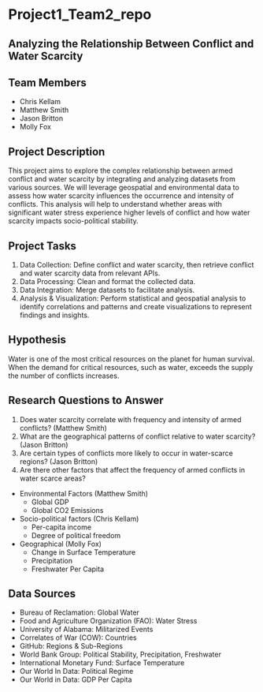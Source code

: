 # Project1_Team2_repo

## Analyzing the Relationship Between Conflict and Water Scarcity

## Team Members
- Chris Kellam
- Matthew Smith
- Jason Britton
- Molly Fox

## Project Description
This project aims to explore the complex relationship between armed conflict and water scarcity by integrating and analyzing datasets from various sources. We will leverage geospatial and environmental data to assess how water scarcity influences the occurrence and intensity of conflicts. This analysis will help to understand whether areas with significant water stress experience higher levels of conflict and how water scarcity impacts socio-political stability.

## Project Tasks
1. Data Collection: Define conflict and water scarcity, then retrieve conflict and water scarcity data from relevant APIs.
2. Data Processing: Clean and format the collected data.
3. Data Integration: Merge datasets to facilitate analysis.
4. Analysis & Visualization: Perform statistical and geospatial analysis to identify correlations and patterns and create visualizations to represent findings and insights.

## Hypothesis
Water is one of the most critical resources on the planet for human survival. When the demand for critical resources, such as water, exceeds the supply the number of conflicts increases.

## Research Questions to Answer
1. Does water scarcity correlate with frequency and intensity of armed conflicts? (Matthew Smith)
2. What are the geographical patterns of conflict relative to water scarcity? (Jason Britton)
3. Are certain types of conflicts more likely to occur in water-scarce regions? (Jason Britton)
5. Are there other factors that affect the frequency of armed conflicts in water scarce areas?
  - Environmental Factors (Matthew Smith)
    * Global GDP
    * Global CO2 Emissions
  - Socio-political factors (Chris Kellam)
    * Per-capita income
    * Degree of political freedom
  - Geographical (Molly Fox)
    * Change in Surface Temperature
    * Precipitation
    * Freshwater Per Capita

## Data Sources
* Bureau of Reclamation: Global Water
* Food and Agriculture Organization (FAO): Water Stress
* University of Alabama: Militarized Events
* Correlates of War (COW): Countries
* GitHub: Regions & Sub-Regions
* World Bank Group: Political Stability, Precipitation, Freshwater
* International Monetary Fund: Surface Temperature
* Our World In Data: Political Regime
* Our World in Data: GDP Per Capita
